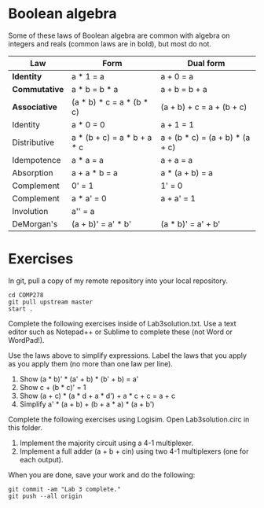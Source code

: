 # Boolean algebra

Some of these laws of Boolean algebra are common with algebra on integers and reals (common laws are in bold), but most do not.

Law                | Form                        | Dual form
------------------ | --------------------------- | -----------
**Identity**       | a * 1 = a                   | a + 0 = a
**Commutative**    | a * b = b * a               | a + b = b + a
**Associative**    | (a * b) * c = a * (b * c)   | (a + b) + c = a + (b + c)
Identity           | a * 0 = 0                   | a + 1 = 1
Distributive       | a * (b + c) = a * b + a * c | a + (b * c) = (a + b) * (a + c)
Idempotence        | a * a = a                   | a + a = a
Absorption         | a + a * b = a               | a * (a + b) = a
Complement         | 0' = 1                      | 1' = 0
Complement         | a * a' = 0                  | a + a' = 1
Involution         | a'' = a                     |
DeMorgan's         | (a + b)' = a' * b'          | (a * b)' = a' + b'

# Exercises
In git, pull a copy of my remote repository into your local repository.

	cd COMP278
	git pull upstream master
	start .

Complete the following exercises inside of Lab3solution.txt. Use a text editor such as Notepad++ or Sublime to complete these (not Word or WordPad!).

Use the laws above to simplify expressions. Label the laws that you apply as you apply them (no more than one law per line).

1. Show (a * b)' * (a' + b) * (b' + b) = a'
2. Show c + (b * c)' = 1
3. Show (a + c) * (a * d + a * d') + a * c + c = a + c
4. Simplify a' * (a + b) + (b + a * a) * (a + b')

Complete the following exercises using Logisim. Open Lab3solution.circ in this folder.

1. Implement the majority circuit using a 4-1 multiplexer.
2. Implement a full adder (a + b + cin) using two 4-1 multiplexers (one for each output).

When you are done, save your work and do the following:

	git commit -am "Lab 3 complete."
	git push --all origin
